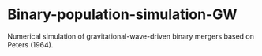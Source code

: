 # Binary-population-simulation-GW
Numerical simulation of gravitational-wave-driven binary mergers based on Peters (1964).
